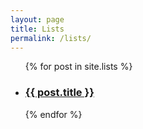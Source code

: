 ```yaml
---
layout: page 
title: Lists
permalink: /lists/
---
```


  <ul class="post-list">
    {% for post in site.lists %}
      <li>
        <h3>
          <a class="post-link" href="{{ post.url | prepend: site.baseurl }}">{{ post.title }}</a>
        </h3>
      </li>
    {% endfor %}
  </ul>
